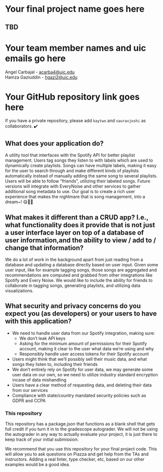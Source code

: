 # Your final project name goes here
## TBD
# Your team member names and uic emails go here
Angel Carbajal - acarba4@uic.edu <br>
Hamza Gaziuddin - hgazi2@uic.edu
# Your GitHub repository link goes here
If you have a private repository, please add `kaytwo` and `sauravjoshi` as collaborators. ✔️

## What does your application do?
A utility tool that interfaces with the Spotify API for better playlist management. Users tag songs they listen to with labels which are used to dynamically create playlists. Songs can have multiple labels, making it easy for the user to search through and make different kinds of playlists automatically instead of manually adding the same song to several playlists. Users will be able to follow “friends”, utilizing their labeled songs. Future versions will integrate with EveryNoise and other services to gather additional song metadata to use. Our goal is to create a rich user experience that makes the nightmare that is song management, into a dream~! 😋🌌🎶

## What makes it different than a CRUD app? I.e., what functionality does it provide that is not just a user interface layer on top of a database of user information,and the ability to view / add to / change that information?
We do a lot of work in the background apart from just reading from a database and updating a database directly based on user input. Given some user input, like for example tagging songs, those songs are aggregated and recommendations are computed and grabbed from other integrations like Spotify and Every Noise. We would like to include the ability for friends to collaborate in tagging songs, generating playlists, and utilizing data visualizations.

## What security and privacy concerns do you expect you (as developers) or your users to have with this application?
- We need to handle user data from our Spotify integration, making sure:
  - We don’t leak API keys
  - Asking for the minimum amount of permissions for their Spotify account, making it clear to the user what data we’re using and why
  - Responsibly handle user access tokens for their Spotify account
- Users might think that we’ll possibly sell their music data, and what songs they listen to, including their friends
- We don’t entirely rely on Spotify for user data, we may generate some user data on our own, so we need to utilize industry standard encryption incase of data mishandling
- Users have a clear method of requesting data, and deleting their data from our services
- Compliance with state/country mandated security policies such as GDPR and CCPA


### This repository

This repository has a package.json that functions as a blank shell that gets full credit if you turn it in to the gradescope autograder. We will not be using the autograder in any way to actually evaluate your project, it is just there to keep track of your initial submission.

We recommend that you use this repository for your final project code. This will allow you to ask questions on Piazza and get help from the TAs and instructors. Adding a real linter, type checker, etc, based on our other examples would be a good idea.
